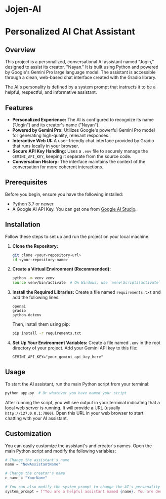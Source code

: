 # Jojen-AI

# Personalized AI Chat Assistant

## Overview

This project is a personalized, conversational AI assistant named "Jogin," designed to assist its creator, "Nayan." It is built using Python and powered by Google's Gemini Pro large language model. The assistant is accessible through a clean, web-based chat interface created with the Gradio library.

The AI's personality is defined by a system prompt that instructs it to be a helpful, respectful, and informative assistant.

## Features

*   **Personalized Experience:** The AI is configured to recognize its name ("Jogin") and its creator's name ("Nayan").
*   **Powered by Gemini Pro:** Utilizes Google's powerful Gemini Pro model for generating high-quality, relevant responses.
*   **Interactive Web UI:** A user-friendly chat interface provided by Gradio that runs locally in your browser.
*   **Secure API Key Handling:** Uses a `.env` file to securely manage the `GEMINI_API_KEY`, keeping it separate from the source code.
*   **Conversation History:** The interface maintains the context of the conversation for more coherent interactions.

## Prerequisites

Before you begin, ensure you have the following installed:
*   Python 3.7 or newer
*   A Google AI API Key. You can get one from [Google AI Studio](https://aistudio.google.com/app/apikey).

## Installation

Follow these steps to set up and run the project on your local machine.

1.  **Clone the Repository:**
    ```bash
    git clone <your-repository-url>
    cd <your-repository-name>
    ```

2.  **Create a Virtual Environment (Recommended):**
    ```bash
    python -m venv venv
    source venv/bin/activate  # On Windows, use `venv\Scripts\activate`
    ```

3.  **Install the Required Libraries:**
    Create a file named `requirements.txt` and add the following lines:
    ```
    openai
    gradio
    python-dotenv
    ```
    Then, install them using pip:
    ```bash
    pip install -r requirements.txt
    ```

4.  **Set Up Your Environment Variables:**
    Create a file named `.env` in the root directory of your project. Add your Gemini API key to this file:
    ```
    GEMINI_API_KEY="your_gemini_api_key_here"
    ```

## Usage

To start the AI assistant, run the main Python script from your terminal:

```bash
python app.py  # Or whatever you have named your script
```

After running the script, you will see output in your terminal indicating that a local web server is running. It will provide a URL (usually `http://127.0.0.1:7860`). Open this URL in your web browser to start chatting with your AI assistant.

## Customization

You can easily customize the assistant's and creator's names. Open the main Python script and modify the following variables:

```python
# Change the assistant's name
name = "NewAssistantName"

# Change the creator's name
c_name = "YourName"

# You can also modify the system_prompt to change the AI's personality and instructions
system_prompt = f"You are a helpful assistant named {name}. You are designed to assist {c_name}..."
```
